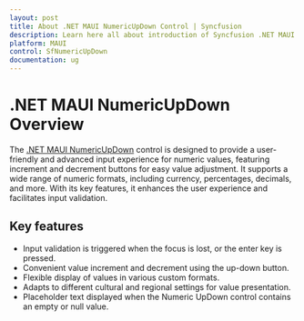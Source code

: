 ```yaml
---
layout: post
title: About .NET MAUI NumericUpDown Control | Syncfusion
description: Learn here all about introduction of Syncfusion .NET MAUI NumericUpDown (SfNumericUpDown) control, its features, and more.
platform: MAUI
control: SfNumericUpDown
documentation: ug
---
```


# .NET MAUI NumericUpDown Overview

The [.NET MAUI NumericUpDown](https://help.syncfusion.com/cr/maui-toolkit/Syncfusion.Maui.Toolkit.NumericUpDown.SfNumericUpDown.html) control is designed to provide a user-friendly and advanced input experience for numeric values, featuring increment and decrement buttons for easy value adjustment. It supports a wide range of numeric formats, including currency, percentages, decimals, and more. With its key features, it enhances the user experience and facilitates input validation.

## Key features

* Input validation is triggered when the focus is lost, or the enter key is pressed.
* Convenient value increment and decrement using the up-down button.
* Flexible display of values in various custom formats.
* Adapts to different cultural and regional settings for value presentation.
* Placeholder text displayed when the Numeric UpDown control contains an empty or null value.
